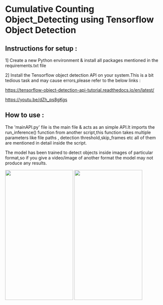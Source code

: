 # Cumulative Counting Object_Detecting using Tensorflow Object Detection

## Instructions for setup :
1] Create a new Python environment & install all packages mentioned in the requirements.txt file

2] Install the Tensorflow object detection API on your system.This is a bit tedious task and may cause errors,please refer to the below links :

https://tensorflow-object-detection-api-tutorial.readthedocs.io/en/latest/

https://youtu.be/dZh_ps8gKgs

## How to use :

The 'mainAPI.py' file is the main file & acts as an simple API.It imports the run_inference() function from another script,this function takes multiple parameters like file paths , detection threshold,skip_frames etc all of them are mentioned in detail inside the script.

The model has been trained to detect objects inside images of particular format,so if you give a video/image of another format the model may not produce any results.

<html>
  <head>
  </head>
  <body>
   <p float="left">
  <img src="/Display_Images/image1.jpeg" width="220" height="420" />
  <img src="/Display_Images/image2.jpeg" width="220" height="420" />
</p>
  </body>
  </html>



